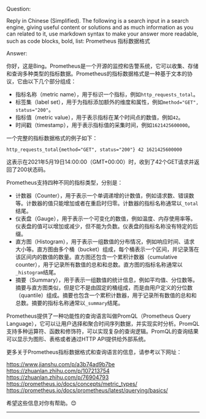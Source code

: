 Question:

Reply in Chinese (Simplified).
The following is a search input in a search engine, giving useful content or solutions and as much information as you can related to it, use markdown syntax to make your answer more readable, such as code blocks, bold, list:
Prometheus 指标数据格式

Answer:

你好，这是Bing。Prometheus是一个开源的监控和告警系统，它可以收集、存储和查询多种类型的指标数据。Prometheus的指标数据格式是一种基于文本的协议，它由以下几个部分组成：

- 指标名称（metric name），用于标识一个指标，例如`http_requests_total`。
- 标签集（label set），用于为指标添加额外的维度和属性，例如`method="GET", status="200"`。
- 指标值（metric value），用于表示指标在某个时间点的数值，例如`42`。
- 时间戳（timestamp），用于表示指标值的采集时间，例如`1621425600000`。

一个完整的指标数据格式的例子如下：

```
http_requests_total{method="GET", status="200"} 42 1621425600000
```

这表示在2021年5月19日14:00:00（GMT+00:00）时，收到了42个GET请求并返回了200状态码。

Prometheus支持四种不同的指标类型，分别是：

- 计数器（Counter），用于表示一个单调递增的计数值，例如请求数、错误数等。计数器的值只能增加或者在重启时归零。计数器的指标名称通常以`_total`结尾。
- 仪表盘（Gauge），用于表示一个可变化的数值，例如温度、内存使用率等。仪表盘的值可以增加或减少，但不能为负数。仪表盘的指标名称没有特定的后缀。
- 直方图（Histogram），用于表示一组数值的分布情况，例如响应时间、请求大小等。直方图由多个桶（bucket）组成，每个桶表示一个区间，并记录落在该区间内的数值的数量。直方图还包含一个累积计数器（cumulative counter），用于记录所有数值的总和和总数。直方图的指标名称通常以`_histogram`结尾。
- 摘要（Summary），用于表示一组数值的统计信息，例如平均值、分位数等。摘要与直方图类似，但是它不是由固定的桶组成，而是由用户定义的分位数（quantile）组成。摘要也包含一个累积计数器，用于记录所有数值的总和和总数。摘要的指标名称通常以`_summary`结尾。

Prometheus提供了一种功能性的查询语言叫做PromQL（Prometheus Query Language），它可以让用户选择和聚合时间序列数据，并实现实时分析。PromQL支持多种运算符、函数和修饰符，可以实现复杂的查询逻辑。PromQL的查询结果可以显示为图形、表格或者通过HTTP API提供给外部系统。

更多关于Prometheus指标数据格式和查询语言的信息，请参考以下网址：

 https://www.jianshu.com/p/a3b74ad9b7be
 https://zhuanlan.zhihu.com/p/107213754
 https://zhuanlan.zhihu.com/p/76904793
 https://prometheus.io/docs/concepts/metric_types/
 https://prometheus.io/docs/prometheus/latest/querying/basics/

希望这些信息对你有帮助。😊


<hr/>

